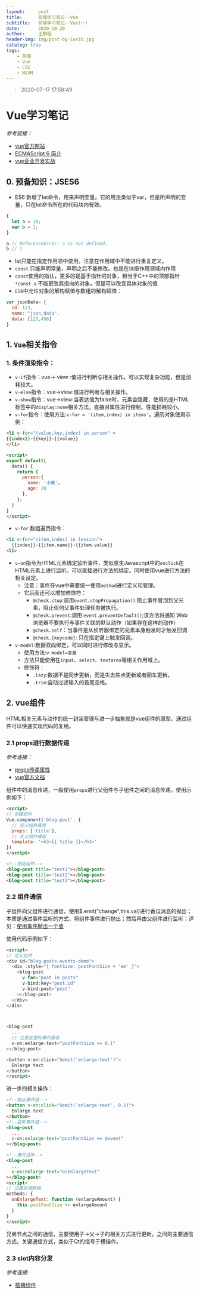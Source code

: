```yaml
---
layout:     post
title:      前端学习笔记--Vue
subtitle:   前端学习笔记--Vue(一)
date:       2020-10-20
author:     王鹏程
header-img: img/post-bg-ios10.jpg
catalog: true
tags:
    - 前端
    - Vue
    - CSS
    - MVVM
---
```

> 2020-07-17 17:58:49 
# Vue学习笔记

_参考链接：_
- [vue官方网站](https://v3.cn.vuejs.org/)
- [ECMAScript 6 简介](https://es6.ruanyifeng.com/#docs/intro)
- [vue企业开发实战](https://www.zhihu.com/pub/reader/119630650/chapter/1179818801281019904)

## 0. 预备知识：JSES6

- ES6 新增了let命令，用来声明变量。它的用法类似于var，但是所声明的变量，只在let命令所在的代码块内有效。

```javascript
{
  let a = 10;
  var b = 1;
}

a // ReferenceError: a is not defined.
b // 1
```
- let只能在指定作用领中使用。注意在作用域中不能进行重复定义。
- `const` 只能声明常量，声明之后不能修改。也是在块级作用领域内作用
- `const`使用的指认，更多的是基于指针的对象，相当于C++中的顶部指针`*const a` 不能更改其指向的对象，但是可以改变具体对象的值
- `ES6`中允许对象的解构赋值与数组的解构赋值：
```javascript
var jsonData= {
  id: 123,
  name: "json_data",
  data: [123,456]
}
```

## 1. `Vue`相关指令
### 1. 条件渲染指令：
- `v-if`指令：vue-> view :值进行判断与相关操作。可以实现复杂功能，但是消耗较大。
- `v-else`指令：vue->view:值进行判断与相关操作。
- `v-show`指令：vue->view:当表达值为false时，元素会隐藏，使用的是HTML标签中的`display:none`相关方法。直接对属性进行控制，性能损耗较小。
- `v-for`指令：使用方法:`v-for = '(item,index) in items'`。遍历对象使用示例：
```html
<li v-for="(value,key,index) in person" >
{{index}}-{{key}}-{{value}}
</li>

<script>
export default{
  data() {
    return {
      person:{
        name: '小暖'，
        age: 20
      },
    };
  }
}
</script>
```
- `v-for` 数组遍历指令：
```html
<li v-for="(item,index) in lession">
  {{index}}-{{item.name}}-{{item.value}}
<li>
```
- `v-on`指令为HTML元素绑定监听事件，类似原生Javascript中的`onclick`在HTML元素上进行监听。可以直接进行方法的绑定。同时使用vue进行方法的相关设定。
  - 注意：事件在vue中需要统一使用`method`进行定义和管理。
  - 它后面还可以增加修饰符：
    - `@check.stop`:调用`event.stopPropagation()`:阻止事件冒泡到父元素，阻止任何父事件处理任务被执行。
    - `@check.prevent`:调用 `event.preventDefault()`;该方法将通知 Web 浏览器不要执行与事件关联的默认动作（如果存在这样的动作）
    - `@check.self`：当事件是从侦听器绑定的元素本身触发时才触发回调
    - `@check.{keycode}`: 只在指定键上触发回调。
- `v-model`:数据双向绑定，可以同时进行修改与显示。
  - 使用方法:`v-model=变量`
  - 方法只能使用在`input`、`select`、`textarea`等相关作用域上。
  - 修饰符：
    - `.lazy`:数据不是同步更新，而是失去焦点更新或者回车更新。
    - `.trim`:自动过滤输入的首尾空格。

## 2. vue组件

HTML相关元素与动作的统一封装管理与进一步抽象就是vue组件的原型。通过组件可以快速实现代码的复用。

### 2.1 props进行数据传递
_参考连接：_
- [props传递属性](https://zhuanlan.zhihu.com/p/38092554)
- [vue官方文档](https://cn.vuejs.org/v2/guide/components.html)

组件中的消息传递，一般使用`props`进行父组件与子组件之间的消息传递。使用示例如下：

```html
<script>
// 创建组件 
Vue.component('blog-post', {
  // 定义组件属性
  props: ['title'],
  // 定义组件模板
  template: '<h3>{{ title }}</h3>'
})
</script>

<!--使用组件-->
<blog-post title="test1"></blog-post>
<blog-post title="test2"></blog-post>
<blog-post title="test3"></blog-post>
```

### 2.2 组件通信
子组件向父组件进行通信，使用$.emit("change",this.val)进行香瓜消息的抛出；本质是通过事件监听的方式，将组件事件进行抛出；然后再由父组件进行监听；详见：[使用事件抛出一个值](https://cn.vuejs.org/v2/guide/components.html#%E4%BD%BF%E7%94%A8%E4%BA%8B%E4%BB%B6%E6%8A%9B%E5%87%BA%E4%B8%80%E4%B8%AA%E5%80%BC)

使用代码示例如下：

```html
<script>
// 定义组件
<div id="blog-posts-events-demo">
  <div :style="{ fontSize: postFontSize + 'em' }">
    <blog-post
      v-for="post in posts"
      v-bind:key="post.id"
      v-bind:post="post"
    ></blog-post>
  </div>
</div>



<blog-post
  ...
  // 注意这里的事件接收
  v-on:enlarge-text="postFontSize += 0.1"
></blog-post>

<button v-on:click="$emit('enlarge-text')">
  Enlarge text
</button>
</script>
```
进一步的相关操作：
```html
<!--抛出事件值-->
<button v-on:click="$emit('enlarge-text', 0.1)">
  Enlarge text
</button>
<!--监听事件值-->
<blog-post
  ...
  v-on:enlarge-text="postFontSize += $event"
></blog-post>

<!--事件监听-->
<blog-post
  ...
  v-on:enlarge-text="onEnlargeText"
></blog-post>
<script>
// 设置处理数据
methods: {
  onEnlargeText: function (enlargeAmount) {
    this.postFontSize += enlargeAmount
  }
}
</script>
```


兄弟节点之间的通信，主要使用子->父->子的相关方式进行更新。之间的主要通信方式。关键通信方式，类似于Qt的信号于槽操作。

### 2.3 slot内容分发
_参考连接:_
- [插槽组件](https://v3.cn.vuejs.org/guide/component-slots.html)
